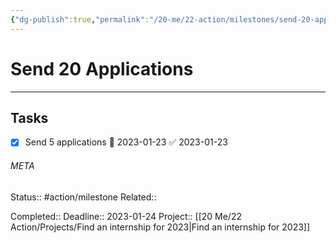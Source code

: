 ```yaml
---
{"dg-publish":true,"permalink":"/20-me/22-action/milestones/send-20-applications/"}
---
```


# Send 20 Applications
---
## Tasks
- [x] Send 5 applications 📅 2023-01-23 ✅ 2023-01-23


###### META
Status:: #action/milestone 
Related:: 

Completed:: 
Deadline:: 2023-01-24
Project:: [[20 Me/22 Action/Projects/Find an internship for 2023\|Find an internship for 2023]]

